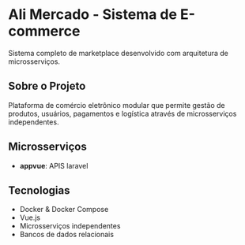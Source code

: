 # Ali Mercado - Sistema de E-commerce

Sistema completo de marketplace desenvolvido com arquitetura de microsserviços.

## Sobre o Projeto

Plataforma de comércio eletrônico modular que permite gestão de produtos, usuários, pagamentos e logística através de microsserviços independentes.

## Microsserviços

- **appvue**: APIS laravel

## Tecnologias

- Docker & Docker Compose
- Vue.js
- Microsserviços independentes
- Bancos de dados relacionais
